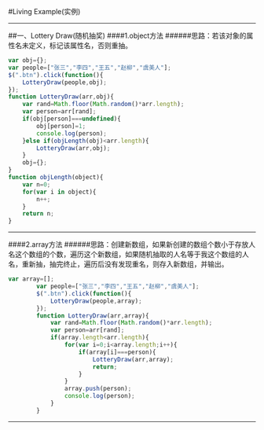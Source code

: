 #Living Example(实例)
***
##一、Lottery Draw(随机抽奖)
####1.object方法
######思路：若该对象的属性名未定义，标记该属性名，否则重抽。
```javascript
var obj={};
var people=["张三","李四","王五","赵柳","虞美人"];
$(".btn").click(function(){
    LotteryDraw(people,obj);
});
function LotteryDraw(arr,obj){              
    var rand=Math.floor(Math.random()*arr.length);
    var person=arr[rand];
    if(obj[person]===undefined){
        obj[person]=1;
        console.log(person);
    }else if(objLength(obj)<arr.length){
        LotteryDraw(arr,obj);
    }
    obj={};
}
function objLength(object){
    var n=0;
    for(var i in object){
        n++;
    }
    return n;
}
```
***
####2.array方法
######思路：创建新数组，如果新创建的数组个数小于存放人名这个数组的个数，遍历这个新数组，如果随机抽取的人名等于我这个数组的人名，重新抽，抽完终止，遍历后没有发现重名，则存入新数组，并输出。
```javascript
var array=[];
        var people=["张三","李四","王五","赵柳","虞美人"];
        $(".btn").click(function(){
            LotteryDraw(people,array);
        });
        function LotteryDraw(arr,array){                
            var rand=Math.floor(Math.random()*arr.length);
            var person=arr[rand];
            if(array.length<arr.length){
                for(var i=0;i<array.length;i++){
                    if(array[i]===person){
                        LotteryDraw(arr,array);
                        return;
                    }
                }
                array.push(person);
                console.log(person);            
            }
        }
```
***
